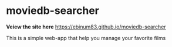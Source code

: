 # moviedb-searcher

**Veiew the site here** https://ebinum83.github.io/moviedb-searcher

 This is a simple web-app that help you manage your favorite films
